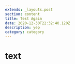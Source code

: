 ```yaml
---
extends: _layouts.post
section: content
title: Test Again
date: 2020-12-30T22:32:40.120Z
description: yep
category: category
---
```

# text
